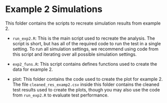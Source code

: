 # Example 2 Simulations

This folder contains the scripts to recreate simulation results from example 2.

- `run_exp2.R`: This is the main script used to recreate the analysis.  The script is short, but has all of the required code to run the test in a single setting.  To run all simulation settings, we recommend using code from this script and iterating over all possible simulation settings.

- `exp2_funs.R`: This script contains defines functions used to create the data for example 2.

- plot: This folder contains the code used to create the plot for example 2.  The file `cleaned_res_examp2.csv` inside this folder contains the cleaned test results used to create the plots, though you may also use the code from `run_exp2.R` to evaluate test performance.